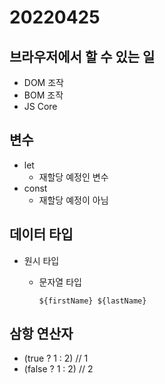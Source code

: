 # 20220425



## 브라우저에서 할 수 있는 일

* DOM 조작
* BOM 조작
* JS Core



## 변수

* let
  * 재할당 예정인 변수
* const
  * 재할당 예정이 아님



## 데이터 타입

* 원시 타입

  * 문자열 타입

    ``${firstName} ${lastName}``



## 삼항 연산자

* (true ? 1 : 2) // 1
* (false ? 1 : 2) // 2